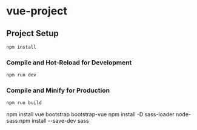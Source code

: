 # vue-project

## Project Setup

```sh
npm install
```

### Compile and Hot-Reload for Development

```sh
npm run dev
```

### Compile and Minify for Production

```sh
npm run build
```

npm install vue bootstrap bootstrap-vue
npm install -D sass-loader node-sass
npm install --save-dev sass
